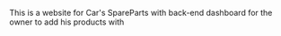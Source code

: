 This is a website for Car's SpareParts with back-end dashboard for the owner to add his products with
